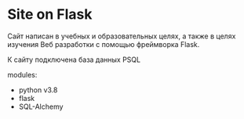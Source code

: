# Site on Flask
Сайт написан в учебных и образовательных целях, а также в целях изучения Веб разработки с помощью фреймворка Flask.

К сайту подключена база данных PSQL

modules:
- python v3.8
- flask
- SQL-Alchemy